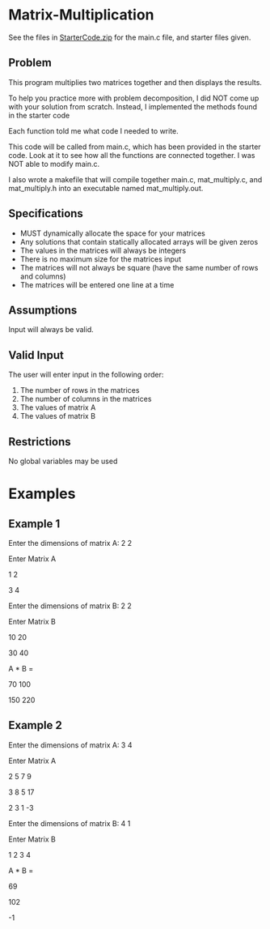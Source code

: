 # Matrix-Multiplication
See the files in [StarterCode.zip](https://github.com/MayaKusumakar/Matrix-Multiplication/files/13506461/StarterCode.1.zip) for the main.c file, and starter files given.

## Problem
This program multiplies two matrices together and then displays the results. 

To help you practice more with problem decomposition, I did NOT come up with your solution from scratch. Instead, I implemented the methods found in the starter code 

Each function told me what code I needed to write.

This code will be called from main.c, which has been provided in the starter code. Look at it to see how all the functions are connected together. I was NOT able to modify main.c.

I also wrote a makefile that will compile together main.c, mat_multiply.c, and mat_multiply.h into an executable named mat_multiply.out.

## Specifications
 - MUST dynamically allocate the space for your matrices
  - Any solutions that contain statically allocated arrays will be given zeros
 - The values in the matrices will always be integers
 - There is no maximum size for the matrices input
 - The matrices will not always be square (have the same number of rows and columns)
 - The matrices will be entered one line at a time

## Assumptions
Input will always be valid.

## Valid Input
The user will enter input in the following order:

1. The number of rows in the matrices
2. The number of columns in the matrices
3. The values of matrix A
4. The values of matrix B

## Restrictions
No global variables may be used

# Examples
## Example 1
Enter the dimensions of matrix A: 2 2

Enter Matrix A

1 2

3 4

Enter the dimensions of matrix B: 2 2

Enter Matrix B

10 20

30 40

A * B =

70 100

150 220

## Example 2
Enter the dimensions of matrix A: 3 4

Enter Matrix A

2 5 7 9

3 8 5 17

2 3 1 -3

Enter the dimensions of matrix B: 4 1

Enter Matrix B

1 2 3 4

A * B =

69

102

-1
